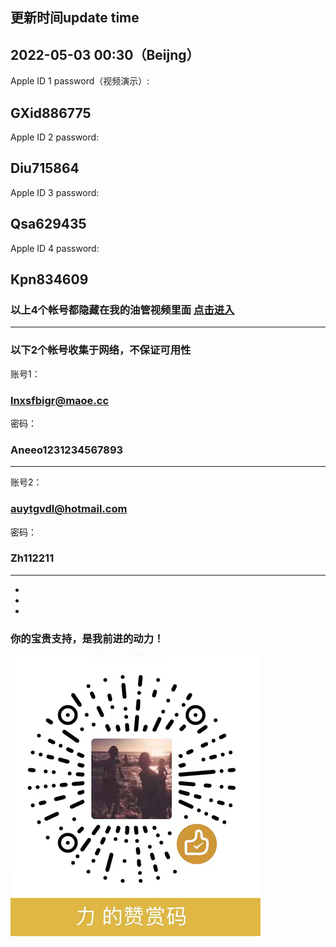 
## 更新时间update time 
2022-05-03   00:30（Beijng）
-------------------------------------------
Apple ID 1 password（视频演示）:

GXid886775
-------------------------------------------
Apple ID 2 password:

Diu715864
-------------------------------------------
Apple ID 3 password:

Qsa629435
-------------------------------------------
Apple ID 4 password:

Kpn834609
-------------------------------------------

### 以上4个帐号都隐藏在我的油管视频里面  [点击进入](https://www.youtube.com/channel/UCXPSzwcs0pspPTAI2rcaBgQ "悬停显示")
-------------------------------------------
### 以下2个帐号收集于网络，不保证可用性

账号1：
### lnxsfbigr@maoe.cc
密码：
### Aneeo1231234567893
-------------------------------------------
账号2：
### auytgvdl@hotmail.com
密码：
### Zh112211
-------------------------------------------

-
-
-






   ### 你的宝贵支持，是我前进的动力！

![weixin](https://github.com/raoli1986/raoli1986.github.io/blob/main/weixinS.jpg)
